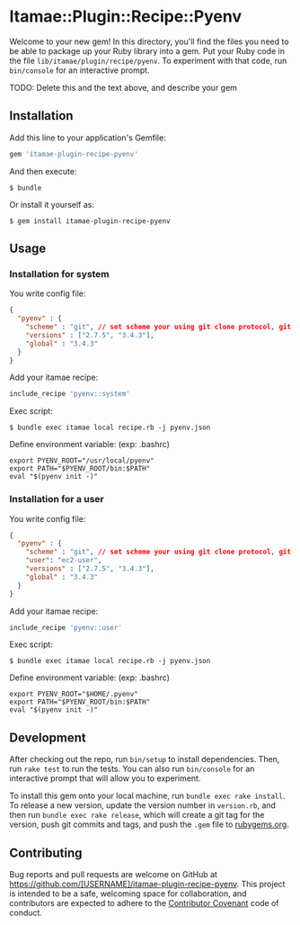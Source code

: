 # Itamae::Plugin::Recipe::Pyenv

Welcome to your new gem! In this directory, you'll find the files you need to be able to package up your Ruby library into a gem. Put your Ruby code in the file `lib/itamae/plugin/recipe/pyenv`. To experiment with that code, run `bin/console` for an interactive prompt.

TODO: Delete this and the text above, and describe your gem

## Installation

Add this line to your application's Gemfile:

```ruby
gem 'itamae-plugin-recipe-pyenv'
```

And then execute:

    $ bundle

Or install it yourself as:

    $ gem install itamae-plugin-recipe-pyenv

## Usage

### Installation for system

You write config file:

```json
{
  "pyenv" : {
    "scheme" : "git", // set scheme your using git clone protocol, git or https
    "versions" : ["2.7.5", "3.4.3"],
    "global" : "3.4.3"
  }
}
```

Add your itamae recipe:
```ruby
include_recipe 'pyenv::system'
```

Exec script:
```console
$ bundle exec itamae local recipe.rb -j pyenv.json
```

Define environment variable: (exp: .bashrc)
```console
export PYENV_ROOT="/usr/local/pyenv"
export PATH="$PYENV_ROOT/bin:$PATH"
eval "$(pyenv init -)"
```

### Installation for a user

You write config file:

```json
{
  "pyenv" : {
    "scheme" : "git", // set scheme your using git clone protocol, git or https
    "user": "ec2-user",
    "versions" : ["2.7.5", "3.4.3"],
    "global" : "3.4.3"
  }
}
```

Add your itamae recipe:
```ruby
include_recipe 'pyenv::user'
```

Exec script:
```console
$ bundle exec itamae local recipe.rb -j pyenv.json
```

Define environment variable: (exp: .bashrc)
```console
export PYENV_ROOT="$HOME/.pyenv"
export PATH="$PYENV_ROOT/bin:$PATH"
eval "$(pyenv init -)"
```


## Development

After checking out the repo, run `bin/setup` to install dependencies. Then, run `rake test` to run the tests. You can also run `bin/console` for an interactive prompt that will allow you to experiment.

To install this gem onto your local machine, run `bundle exec rake install`. To release a new version, update the version number in `version.rb`, and then run `bundle exec rake release`, which will create a git tag for the version, push git commits and tags, and push the `.gem` file to [rubygems.org](https://rubygems.org).

## Contributing

Bug reports and pull requests are welcome on GitHub at https://github.com/[USERNAME]/itamae-plugin-recipe-pyenv. This project is intended to be a safe, welcoming space for collaboration, and contributors are expected to adhere to the [Contributor Covenant](contributor-covenant.org) code of conduct.

